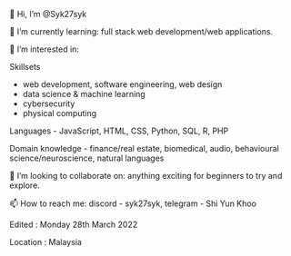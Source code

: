 👋 Hi, I’m @Syk27syk

🌱 I’m currently learning: full stack web development/web applications. 

👀 I’m interested in:

  Skillsets
  - web development, software engineering, web design
  - data science & machine learning
  - cybersecurity
  - physical computing

  Languages - JavaScript, HTML, CSS, Python, SQL, R, PHP

  Domain knowledge - finance/real estate, biomedical, audio, behavioural science/neuroscience, natural languages

💞️ I’m looking to collaborate on: anything exciting for beginners to try and explore. 

📫 How to reach me: discord - syk27syk, telegram - Shi Yun Khoo


Edited    : Monday 28th March 2022

Location  : Malaysia

<!---
Syk27syk/Syk27syk is a ✨ special ✨ repository because its `README.md` (this file) appears on your GitHub profile.
You can click the Preview link to take a look at your changes.
--->
